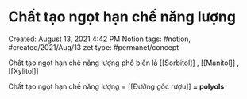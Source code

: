 ---
---

# Chất tạo ngọt hạn chế năng lượng

Created: August 13, 2021 4:42 PM
Notion tags: #notion, #created/2021/Aug/13
zet type: #permanet/concept

Chất tạo ngọt hạn chế năng lượng phổ biến là [[Sorbitol]] , [[Manitol]] , [[Xylitol]] 

Chất tạo ngọt hạn chế năng lượng = [[Đường gốc rượu]]  **= polyols**